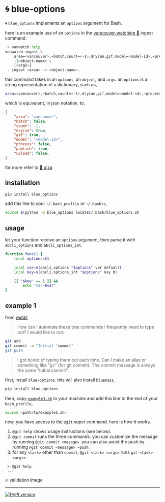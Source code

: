 # 🌀 blue-options

🌀 `blue_options` implements an `options` argument for Bash.

here is an example use of an `options` in the [vancouver-watching 🌈](https://github.com/kamangir/vancouver-watching) ingest command:


```bash
 > vanwatch help
vanwatch ingest \
	area=<vancouver>,~batch,count=<-1>,dryrun,gif,model=<model-id>,~process,publish,~upload \
	-|<object-name> \
	[<args>]
 . ingest <area> -> <object-name>.
```

this command takes in an `options`, an `object`, and `args`. an `options` is a string representation of a dictionary, such as,

```bash
area=<vancouver>,~batch,count=<-1>,dryrun,gif,model=<model-id>,~process,publish,~upload
```

which is equivalent, in json notation, to,

```json
{
    "area": "vancouver",
    "batch": false,
    "count": -1,
    "dryrun": true,
    "gif": true,
    "model": "<model-id>",
    "process": false,
    "publish": true,
    "upload": false,
}
```

for more refer to [🔻 giza](https://github.com/kamangir/giza).

## installation

```bash
pip install blue_options
```

add this line to your `~/.bash_profile` or `~/.bashrc`,

```bash
source $(python -m blue_options locate)/.bash/blue_options.sh
```

## usage

let your function receive an `options` argument, then parse it with `abcli_options` and `abcli_options_int`.

```bash
function func() {
    local options=$1

    local var=$(abcli_options "$options" var default)
    local key=$(abcli_options_int "$options" key 0)

    [[ "$key" == 1 ]] &&
        echo "var=$var"
}
```

## example 1

from [reddit](https://www.reddit.com/r/bash/comments/1duw6ac/how_can_i_automate_these_tree_commands_i/)

> How can I automate these tree commands I frequently need to type out?
I would like to run:
```bash
git add .
git commit -m "Initial "commit"
git push
```
> I got bored of typing them out each time. Can I make an alias or something like "gc" (for git commit). The commit message is always the same "Initial commit".

first, install `blue-options`. this will also install [`blueness`](https://github.com/kamangir/blueness).

```bash
pip install blue_options
```

then, copy [`example1.sh`](./blue_options/assets/example1.sh) to your machine and add this line to the end of your `bash_profile`,

```bash
source <path/to/example1.sh>
```

now, you have access to the `@git` super command. here is how it works.

1. `@git help` shows usage instructions (see below).
1. `@git commit` runs the three commands. you can customize the message by running `@git commit <mesage>`. you can also avoid the push by running `@git commit <message> ~push`.
1. for any `<task>` other than `commit`, `@git <task> <args>` runs `git <task> <args>`.

```
 > @git help
 ...
 ```

🔥 validation image

---

[![PyPI version](https://img.shields.io/pypi/v/blue_options.svg)](https://pypi.org/project/blue_options/)
